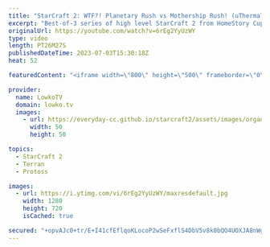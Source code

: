 ```yaml
---
title: "StarCraft 2: WTF?! Planetary Rush vs Mothership Rush! (uThermal vs Shadown)"
excerpt: "Best-of-3 series of high level StarCraft 2 from HomeStory Cup 23 between uThermal (Terran) and Shadown (Protoss). In this series Shadown decides to fight fire with fire as he cheeses uThermal who's going for some very cheesy Terran build orders.  Support my work: https://patreon.com/lowkotv Lowko Merch:"
originalUrl: https://youtube.com/watch?v=6rEg2YyUzWY
type: video
length: PT26M27S
publishedDateTime: 2023-07-03T15:30:18Z
heat: 52

featuredContent: "<iframe width=\"800\" height=\"500\" frameborder=\"0\" src=\"https://www.youtube.com/embed/6rEg2YyUzWY\" allow=\"accelerometer; autoplay; encrypted-media; gyroscope; picture-in-picture\" allowfullscreen></iframe>"

provider:
  name: LowkoTV
  domain: lowko.tv
  images:
    - url: https://everyday-cc.github.io/starcraft2/assets/images/organizations/lowko.tv-50x50.jpg
      width: 50
      height: 50

topics:
  - StarCraft 2
  - Terran
  - Protoss

images:
  - url: https://i.ytimg.com/vi/6rEg2YyUzWY/maxresdefault.jpg
    width: 1280
    height: 720
    isCached: true

secured: "+opvAJc0+tr/E+I41cfEflqoKLocoP2wSeFxflS4DbV5v8k0bQO4UOXJA8nWghz2q8zy01veJPi9Ig/eXql/0qYTRtKeOANbEVjXz44Raphsnr6F2zn7egCPUOPPxNqSkjYyF97Z0/bLAGG/2jBmdlffTIANj1Xa7sMuqbEYPSdC382p3pkKiViVVSEWlJzJEsp2+goDa9aDsi6u2y05a6z2OGVdLv0s3wOJMt/dxMvBsZ5b0tft/xy6twZogQe9zfAxzKUX4a+auzbkw5b3BepdwR46FBtkT0yxXx7AjLFuecRJucLUOmuppRt4i51JEUNtVuQZcNEI+y5qhy90NohxWaTCpbLg/LF4DOsQpAwqrq3eoJWSswnnRLAJI65VvtvtvZuoB8eiw5Zd1AE5LS0qp0IqRYsnp6o24j8Xlbih+81HcXEkS1thzFuu3SFI;Fcn0ckrZtS26ybuZZiV8ZQ=="
---
```


